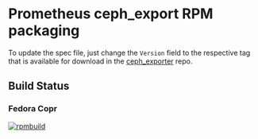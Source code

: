 # Prometheus ceph_export RPM packaging

To update the spec file, just change the `Version` field to the respective tag
that is available for download in the [ceph_exporter](https://github.com/digitalocean/ceph_exporter)
repo.

## Build Status

### Fedora Copr
[![rpmbuild](https://copr.fedorainfracloud.org/coprs/rjdias/home/package/golang-github-digitalocean-ceph_exporter/status_image/last_build.png)](https://copr.fedorainfracloud.org/coprs/rjdias/home/builds/)
